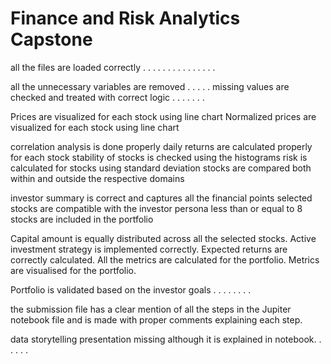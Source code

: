 # Finance and Risk Analytics Capstone


all the files are loaded correctly . . . . . . . . . . . . . . .


all the unnecessary variables are removed  . . . . .
missing values are checked and treated with correct logic . . . . . . .


Prices are visualized for each stock using line chart
Normalized prices are visualized for each stock using line chart


correlation analysis is done properly
daily returns are calculated properly for each stock
stability of stocks is checked using the histograms
risk is calculated for stocks using standard deviation
stocks are compared both within and outside the respective domains



investor summary is correct and captures all the financial points
selected stocks are compatible with the investor persona
less than or equal to 8 stocks are included in the portfolio 


Capital amount is equally distributed across all the selected stocks.
Active investment strategy is implemented correctly.
Expected returns are correctly calculated.
All the metrics are calculated for the portfolio.
Metrics are visualised for the portfolio.



Portfolio is validated based on the investor goals . . . . . . . . 



the submission file has a clear mention of all the steps in the Jupiter notebook file and is made with proper comments explaining each step.

data storytelling presentation missing although it is explained in notebook. . . . . . 



